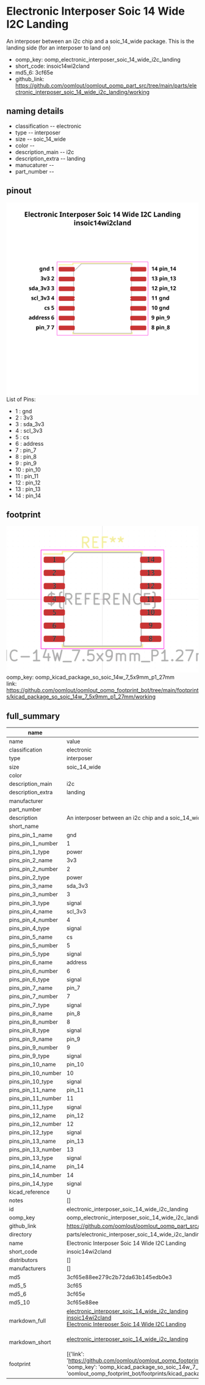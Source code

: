 # Electronic Interposer Soic 14 Wide I2C Landing

An interposer between an i2c chip and a soic_14_wide package. This is the landing side (for an interposer to land on)  
* oomp_key: oomp_electronic_interposer_soic_14_wide_i2c_landing 
* short_code: insoic14wi2cland
* md5_6: 3cf65e  
* github_link: https://github.com/oomlout/oomlout_oomp_part_src/tree/main/parts/electronic_interposer_soic_14_wide_i2c_landing/working  
## naming details
* classification -- electronic
* type -- interposer
* size -- soic_14_wide
* color -- 
* description_main -- i2c
* description_extra -- landing
* manucaturer -- 
* part_number -- 
## pinout
![](working_pinout_600.png)  
List of Pins:

* 1 : gnd
* 2 : 3v3
* 3 : sda_3v3
* 4 : scl_3v3
* 5 : cs
* 6 : address
* 7 : pin_7
* 8 : pin_8
* 9 : pin_9
* 10 : pin_10
* 11 : pin_11
* 12 : pin_12
* 13 : pin_13
* 14 : pin_14



## footprint

![](footprint/0/working/working_600.png)  
oomp_key: oomp_kicad_package_so_soic_14w_7_5x9mm_p1_27mm  
link: https://github.com/oomlout/oomlout_oomp_footprint_bot/tree/main/footprints/kicad_package_so_soic_14w_7_5x9mm_p1_27mm/working  

## full_summary
| name | value | 
| --- | --- | 
| name | value | 
| classification | electronic | 
| type | interposer | 
| size | soic_14_wide | 
| color |  | 
| description_main | i2c | 
| description_extra | landing | 
| manufacturer |  | 
| part_number |  | 
| description | An interposer between an i2c chip and a soic_14_wide package. This is the landing side (for an interposer to land on) | 
| short_name |  | 
| pins_pin_1_name | gnd | 
| pins_pin_1_number | 1 | 
| pins_pin_1_type | power | 
| pins_pin_2_name | 3v3 | 
| pins_pin_2_number | 2 | 
| pins_pin_2_type | power | 
| pins_pin_3_name | sda_3v3 | 
| pins_pin_3_number | 3 | 
| pins_pin_3_type | signal | 
| pins_pin_4_name | scl_3v3 | 
| pins_pin_4_number | 4 | 
| pins_pin_4_type | signal | 
| pins_pin_5_name | cs | 
| pins_pin_5_number | 5 | 
| pins_pin_5_type | signal | 
| pins_pin_6_name | address | 
| pins_pin_6_number | 6 | 
| pins_pin_6_type | signal | 
| pins_pin_7_name | pin_7 | 
| pins_pin_7_number | 7 | 
| pins_pin_7_type | signal | 
| pins_pin_8_name | pin_8 | 
| pins_pin_8_number | 8 | 
| pins_pin_8_type | signal | 
| pins_pin_9_name | pin_9 | 
| pins_pin_9_number | 9 | 
| pins_pin_9_type | signal | 
| pins_pin_10_name | pin_10 | 
| pins_pin_10_number | 10 | 
| pins_pin_10_type | signal | 
| pins_pin_11_name | pin_11 | 
| pins_pin_11_number | 11 | 
| pins_pin_11_type | signal | 
| pins_pin_12_name | pin_12 | 
| pins_pin_12_number | 12 | 
| pins_pin_12_type | signal | 
| pins_pin_13_name | pin_13 | 
| pins_pin_13_number | 13 | 
| pins_pin_13_type | signal | 
| pins_pin_14_name | pin_14 | 
| pins_pin_14_number | 14 | 
| pins_pin_14_type | signal | 
| kicad_reference | U | 
| notes | [] | 
| id | electronic_interposer_soic_14_wide_i2c_landing | 
| oomp_key | oomp_electronic_interposer_soic_14_wide_i2c_landing | 
| github_link | https://github.com/oomlout/oomlout_oomp_part_src/tree/main/parts/electronic_interposer_soic_14_wide_i2c_landing/working | 
| directory | parts/electronic_interposer_soic_14_wide_i2c_landing | 
| name | Electronic Interposer Soic 14 Wide I2C Landing | 
| short_code | insoic14wi2cland | 
| distributors | [] | 
| manufacturers | [] | 
| md5 | 3cf65e88ee279c2b72da63b145edb0e3 | 
| md5_5 | 3cf65 | 
| md5_6 | 3cf65e | 
| md5_10 | 3cf65e88ee | 
| markdown_full | [electronic_interposer_soic_14_wide_i2c_landing](https://github.com/oomlout/oomlout_oomp_part_src/tree/main/parts/electronic_interposer_soic_14_wide_i2c_landing/working)<br>[insoic14wi2cland](https://github.com/oomlout/oomlout_oomp_part_src/tree/main/parts/electronic_interposer_soic_14_wide_i2c_landing/working)<br>[Electronic Interposer Soic 14 Wide I2C Landing](https://github.com/oomlout/oomlout_oomp_part_src/tree/main/parts/electronic_interposer_soic_14_wide_i2c_landing/working)<br><br> | 
| markdown_short | [electronic_interposer_soic_14_wide_i2c_landing](https://github.com/oomlout/oomlout_oomp_part_src/tree/main/parts/electronic_interposer_soic_14_wide_i2c_landing/working)<br><br> | 
| footprint | [{'link': 'https://github.com/oomlout/oomlout_oomp_footprint_bot/tree/main/foootprntss/kicad_package_so_soic_14w_7_5x9mm_p1_27mm', 'oomp_key': 'oomp_kicad_package_so_soic_14w_7_5x9mm_p1_27mm', 'directory': 'oomlout_oomp_footprint_bot/footprints/kicad_package_so_soic_14w_7_5x9mm_p1_27mm//working/working.kicad_mod'}] | 
